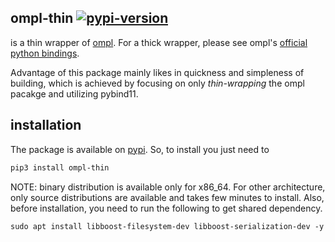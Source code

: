 ## ompl-thin [![pypi-version](https://badge.fury.io/py/ompl-thin.svg)](https://pypi.org/project/ompl-thin/)
is a thin wrapper of [ompl](https://github.com/ompl/ompl). For a thick wrapper, please see ompl's [official python bindings](https://ompl.kavrakilab.org/python.html).

Advantage of this package mainly likes in quickness and simpleness of building, which is achieved by focusing on only *thin-wrapping* the ompl pacakge and utilizing pybind11.

## installation
The package is available on [pypi](https://pypi.org/project/ompl-thin/). So, to install you just need to
```bash
pip3 install ompl-thin
```
NOTE: binary distribution is available only for x86_64. For other architecture, only source distributions are available and takes few minutes to install. Also, before installation, you need to run the following to get shared dependency.
```
sudo apt install libboost-filesystem-dev libboost-serialization-dev -y
```
